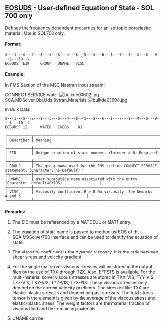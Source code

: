## [EOSUDS](https://help.hexagonmi.com/bundle/MSC_Nastran_2022.4/page/Nastran_Combined_Book/qrg/bulkde/TOC.EOSUDS.xhtml) - User-defined Equation of State - SOL 700 only

Defines the frequency dependent properties for an isotropic poroelastic material. Use in SOL700 only.

#### Format:

```nastran
$---1---$---2---$---3---$---4---$---5---$---6---$---7---$---8---$---9---$---10--$
EOSUDS  EID     GROUP   UNAME   VISC                                            
```
#### Example:

In FMS Section of the MSC Nastran input stream:

CONNECT SERVICE water  ![bulkde03602.jpg](https://help-be.hexagonmi.com/bundle/MSC_Nastran_2022.4/page/Nastran_Combined_Book/qrg/bulkde/../../../assets/bulkde03602.jpg?_LANG=enus) SCA.MDSolver.Obj.Uds.Dytran.Materials ![bulkde03604.jpg](https://help-be.hexagonmi.com/bundle/MSC_Nastran_2022.4/page/Nastran_Combined_Book/qrg/bulkde/../../../assets/bulkde03604.jpg?_LANG=enus)

In Bulk Data:

```nastran
$---1---$---2---$---3---$---4---$---5---$---6---$---7---$---8---$---9---$---10--$
EOSUDS  12      WATER   EXEOS   .01                                             
```
```text
┌───────────┬────────────────────────────────────────────────────────────────────────────────────────────┐
│ Describer │ Meaning                                                                                    │
├───────────┼────────────────────────────────────────────────────────────────────────────────────────────┤
│ EID       │ Unique equation of state number. (Integer > 0; Required)                                   │
├───────────┼────────────────────────────────────────────────────────────────────────────────────────────┤
│ GROUP     │ The group name used for the FMS section CONNECT SERVICE statement. (Character; no Default) │
├───────────┼────────────────────────────────────────────────────────────────────────────────────────────┤
│ UNAME     │ User subroutine name associated with the entry. (Character; default=EXEOS)                 │
├───────────┼────────────────────────────────────────────────────────────────────────────────────────────┤
│ VISC      │ Viscosity coefficient R > 0 No viscosity. See Remarks 4.and 5.                             │
└───────────┴────────────────────────────────────────────────────────────────────────────────────────────┘
```
#### Remarks:

1. The EID must be referenced by a MATDEUL or MAT1 entry.

2. The equation of state name is passed to method usrEOS of the SCAIMDSolver700 interface and can be used to identify the equation of state.

3. The viscosity coefficient is the dynamic viscosity. It is the ratio between shear stress and velocity gradient.

4. For the single mat solver viscous stresses will be stored in the output files by the use of TXX through TZX. Also, EFFSTS is available. For the multi-material solver viscous stresses are stored in TXX-VIS, TYY-VIS, TZZ-VIS, TXY-VIS, TYZ-VIS, TZX-VIS. These viscous stresses only depend on the current velocity gradients. The stresses like TXX are elastic-plastic stresses and depend on past stresses. The total stress tensor in the element is given by the average of the viscous stress and elastic-plastic stress. The weight factors are the material fraction of viscous fluid and the remaining materials.

5. UNAME can be:



